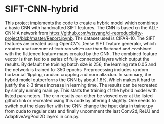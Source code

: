 # SIFT-CNN-hybrid
This project implements the code to create a hybrid model which combines a basic CNN with handcrafted SIFT features. The CNN is based on the ALL-CNN-A network from https://github.com/wtsyang/dl-reproducibility-project/blob/master/Report.ipynb. The dataset used is CIFAR-10. The SIFT features are created using OpenCV's Dense SIFT feature generator, which creates a set amount of features which are then flattened and combined with the flattened feature maps created by the CNN. The combined feature vector is then fed to a series of fully connected layers which output the results. By default the training batch size is 256, the learning rate 0.05 and the network is trained for 350 epochs. Preprocessing includes random horizontal flipping, random cropping and normalization.
In summary, the hybrid model outperforms the CNN by about 1.6%. Which makes it hard to justify the 2-3 times increase in learning time.
The results can be recreated by simply running main.py. This starts the training of the hybrid model with listed parameters. The cnn results can either be viewed over at the listed github link or recreated using this code by altering it slightly. One needs to switch out the classifier with the CNN, change the input data in trainer.py from cuda to regular data and finally uncomment the last Conv2d, ReLU and AdaptiveAvgPool2D layers in cnn.py.
